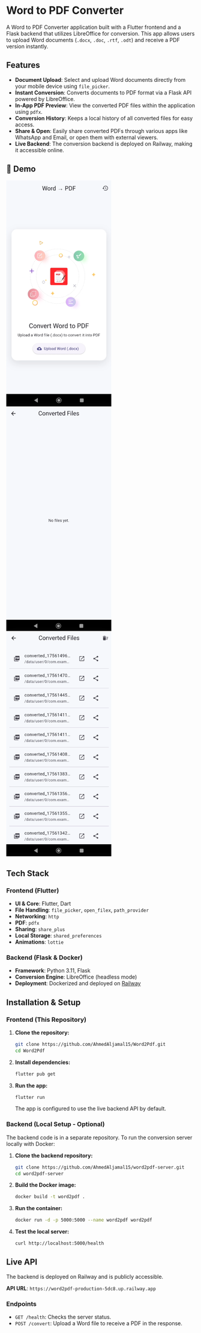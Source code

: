 # Word to PDF Converter

A Word to PDF Converter application built with a Flutter frontend and a Flask backend that utilizes LibreOffice for conversion. This app allows users to upload Word documents (`.docx`, `.doc`, `.rtf`, `.odt`) and receive a PDF version instantly.

## Features

- **Document Upload**: Select and upload Word documents directly from your mobile device using `file_picker`.
- **Instant Conversion**: Converts documents to PDF format via a Flask API powered by LibreOffice.
- **In-App PDF Preview**: View the converted PDF files within the application using `pdfx`.
- **Conversion History**: Keeps a local history of all converted files for easy access.
- **Share & Open**: Easily share converted PDFs through various apps like WhatsApp and Email, or open them with external viewers.
- **Live Backend**: The conversion backend is deployed on Railway, making it accessible online.

## 🎥 Demo
<p align="left">
  <img src="assets/screenshots/App_Home.png" width="280" />
  <img src="assets/screenshots/no_files_yet.png" width="280" />
  <img src="assets/screenshots/history_files.png" width="280" />
</p>


## Tech Stack

### Frontend (Flutter)

- **UI & Core**: Flutter, Dart
- **File Handling**: `file_picker`, `open_filex`, `path_provider`
- **Networking**: `http`
- **PDF**: `pdfx`
- **Sharing**: `share_plus`
- **Local Storage**: `shared_preferences`
- **Animations**: `lottie`

### Backend (Flask & Docker)

- **Framework**: Python 3.11, Flask
- **Conversion Engine**: LibreOffice (headless mode)
- **Deployment**: Dockerized and deployed on [Railway](https://railway.app/)

## Installation & Setup

### Frontend (This Repository)

1.  **Clone the repository:**
    ```sh
    git clone https://github.com/AhmedAljamal15/Word2Pdf.git
    cd Word2Pdf
    ```

2.  **Install dependencies:**
    ```sh
    flutter pub get
    ```

3.  **Run the app:**
    ```sh
    flutter run
    ```
    The app is configured to use the live backend API by default.

### Backend (Local Setup - Optional)

The backend code is in a separate repository. To run the conversion server locally with Docker:

1.  **Clone the backend repository:**
    ```sh
    git clone https://github.com/AhmedAljamal15/word2pdf-server.git
    cd word2pdf-server
    ```

2.  **Build the Docker image:**
    ```sh
    docker build -t word2pdf .
    ```

3.  **Run the container:**
    ```sh
    docker run -d -p 5000:5000 --name word2pdf word2pdf
    ```

4.  **Test the local server:**
    ```sh
    curl http://localhost:5000/health
    ```

## Live API

The backend is deployed on Railway and is publicly accessible.

**API URL**: `https://word2pdf-production-5dc8.up.railway.app`

### Endpoints

-   `GET /health`: Checks the server status.
-   `POST /convert`: Upload a Word file to receive a PDF in the response.
